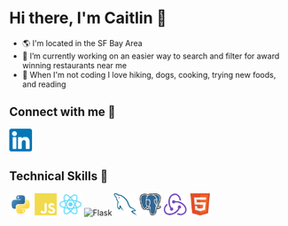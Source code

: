 # Hi there, I'm Caitlin 👋

- 🌎 I'm located in the SF Bay Area
- 🔭 I’m currently working on an easier way to search and filter for award winning restaurants near me
- 🥘 When I'm not coding I love hiking, dogs, cooking, trying new foods, and reading

## Connect with me 🤝 
<a href="https://www.linkedin.com/in/cait-jordan17/"><img src="https://raw.githubusercontent.com/caitjordan17/caitjordan17/main/images/linkedin.png" alt="Caitlin Jordan | LinkedIn" width="41px"/></a>

## Technical Skills 💼
<p align=left><img src="https://raw.githubusercontent.com/caitjordan17/caitjordan17/main/images/python-original.svg" alt="Python" width="41px"/>
<img src="https://raw.githubusercontent.com/caitjordan17/caitjordan17/main/images/javascript-plain.svg" alt="JavaScript" width="41px"/>
<img src="https://raw.githubusercontent.com/caitjordan17/caitjordan17/main/images/react-original.svg" alt="React" width="41px"/>
<img src="https://raw.githubusercontent.com/caitjordan17/caitjordan17/main/images/flask-negative.svg" alt="Flask" width="41px"/>
<img src="https://raw.githubusercontent.com/caitjordan17/caitjordan17/main/images/mysql-original.svg" alt="MySQL" width="41px"/>
<img src="https://raw.githubusercontent.com/caitjordan17/caitjordan17/main/images/postgresql-original.svg" alt="PostgreSQL" width="41px"/>
<img src="https://raw.githubusercontent.com/caitjordan17/caitjordan17/main/images/redux-original.svg" alt="Redux" width="41px"/>
<img src="https://raw.githubusercontent.com/caitjordan17/caitjordan17/main/images/html5-original.svg" alt="HTML5" width="41px"/></p>



<!--
**caitjordan17/caitjordan17** is a ✨ _special_ ✨ repository because its `README.md` (this file) appears on your GitHub profile.

Here are some ideas to get you started:

- 🔭 I’m currently working on ...
- 🌱 I’m currently learning ...
- 👯 I’m looking to collaborate on ...
- 🤔 I’m looking for help with ...
- 💬 Ask me about ...
- 📫 How to reach me: ...
- 😄 Pronouns: ...
- ⚡ Fun fact: ... 🌎--> 
